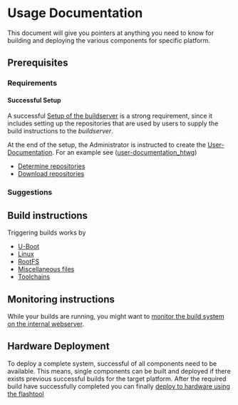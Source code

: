 # Usage Documentation
This document will give you pointers at anything you need to know for building
and deploying the various components for specific platform.

## Prerequisites
### Requirements
#### Successful Setup
A successful [Setup of the buildserver](../setup/setup.md) is a strong requirement, since
it includes setting up the repositories that are used by users to supply the
build instructions to the *buildserver*.

At the end of the setup, the Administrator is instructed to create the
[User-Documentation](../setup/user-documentation.md#Repositories).
For an example see ([user-documentation_htwg](../setup/examples/user-documentation_htwg.md))

* [Determine repositories](../usage/common/checkout-repositories.md)
* [Download repositories](../usage/common/checkout-repositories.md)

### Suggestions



## Build instructions
Triggering builds works by 

* [U-Boot](../usage/uboot.md)
* [Linux](../usage/linux.md)
* [RootFS](../usage/rootfs.md)
* [Miscellaneous files](../usage/misc.md)
* [Toolchains](../usage/toolchains.md)

## Monitoring instructions
While your builds are running, you might want to 
[monitor the build system on the internal
webserver](../usage/common/build-monitoring.md).

## Hardware Deployment
To deploy a complete system, successful of all components need to be available.
This means, single components can be built and deployed if there exists
previous successful builds for the target platform. After the required build
have successfully completed you can finally 
[deploy to hardware using the flashtool](../usage/flashtool.md)
